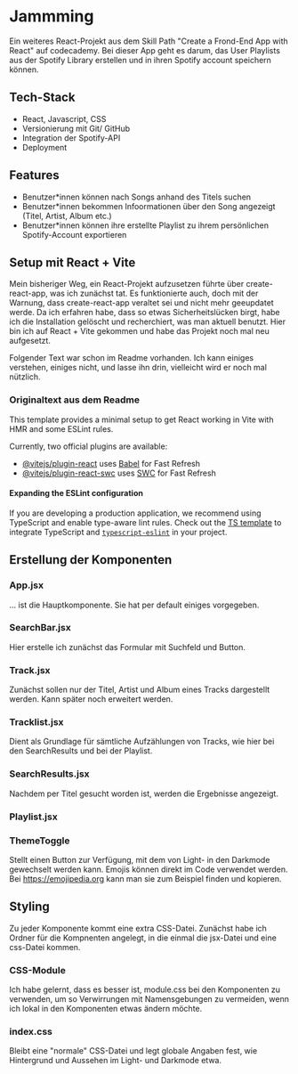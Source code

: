 # Jammming

Ein weiteres React-Projekt aus dem Skill Path "Create a Frond-End App with React" auf codecademy. Bei dieser App geht es darum, das User Playlists aus der Spotify Library erstellen und in ihren Spotify account speichern können.

## Tech-Stack
- React, Javascript, CSS
- Versionierung mit Git/ GitHub
- Integration der Spotify-API
- Deployment


## Features
- Benutzer*innen können nach Songs anhand des Titels suchen
- Benutzer*innen bekommen Infoormationen über den Song angezeigt (Titel, Artist, Album etc.)
- Benutzer*innen können ihre erstellte Playlist zu ihrem persönlichen Spotify-Account exportieren



##  Setup mit React + Vite

Mein bisheriger Weg, ein React-Projekt aufzusetzen führte über create-react-app, was ich zunächst tat. Es funktionierte auch, doch mit der Warnung, dass create-react-app veraltet sei und nicht mehr geeupdatet werde. Da ich erfahren habe, dass so etwas Sicherheitslücken birgt, habe ich die Installation gelöscht und recherchiert, was man aktuell benutzt. Hier bin ich auf React + Vite gekommen und habe das Projekt noch mal neu aufgesetzt.

Folgender Text war schon im Readme vorhanden. Ich kann einiges verstehen, einiges nicht, und lasse ihn drin, vielleicht wird er noch mal nützlich.

### Originaltext aus dem Readme

This template provides a minimal setup to get React working in Vite with HMR and some ESLint rules.

Currently, two official plugins are available:

- [@vitejs/plugin-react](https://github.com/vitejs/vite-plugin-react/blob/main/packages/plugin-react/README.md) uses [Babel](https://babeljs.io/) for Fast Refresh
- [@vitejs/plugin-react-swc](https://github.com/vitejs/vite-plugin-react-swc) uses [SWC](https://swc.rs/) for Fast Refresh

#### Expanding the ESLint configuration

If you are developing a production application, we recommend using TypeScript and enable type-aware lint rules. Check out the [TS template](https://github.com/vitejs/vite/tree/main/packages/create-vite/template-react-ts) to integrate TypeScript and [`typescript-eslint`](https://typescript-eslint.io) in your project.


## Erstellung der Komponenten

### App.jsx
... ist die Hauptkomponente. Sie hat per default einiges vorgegeben.

### SearchBar.jsx
Hier erstelle ich zunächst das Formular mit Suchfeld und Button.

### Track.jsx
Zunächst sollen nur der Titel, Artist und Album eines Tracks dargestellt werden. Kann später noch erweitert werden.

### Tracklist.jsx 
Dient als Grundlage für sämtliche Aufzählungen von Tracks, wie hier bei den SearchResults und bei der Playlist.

### SearchResults.jsx
Nachdem per Titel gesucht worden ist, werden die Ergebnisse angezeigt.

### Playlist.jsx

### ThemeToggle
Stellt einen Button zur Verfügung, mit dem von Light- in den Darkmode gewechselt werden kann. Emojis können direkt im Code verwendet werden. Bei https://emojipedia.org kann man sie zum Beispiel finden und kopieren.

## Styling
Zu jeder Komponente kommt eine extra CSS-Datei. Zunächst habe ich Ordner für die Kompnenten angelegt, in die einmal die jsx-Datei und eine css-Datei kommen. 

### CSS-Module
Ich habe gelernt, dass es besser ist, module.css bei den Komponenten zu verwenden, um so Verwirrungen mit Namensgebungen zu vermeiden, wenn ich lokal in den Komponenten etwas ändern möchte. 

### index.css
Bleibt eine "normale" CSS-Datei und legt globale Angaben fest, wie Hintergrund und Aussehen im Light- und Darkmode etwa.